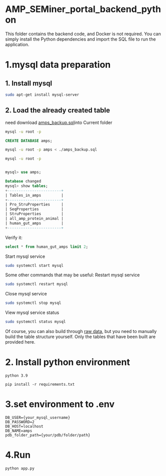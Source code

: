 # AMP_SEMiner_portal_backend_python
This folder contains the backend code, and Docker is not required. You can simply install the Python dependencies and import the SQL file to run the application.

# 1.mysql data preparation
## 1. Install mysql
```sh
sudo apt-get install mysql-server
```
## 2. Load the already created table
need download [amps_backup.sql](https://huggingface.co/datasets/jackkuo/AMP-SEMiner-dataset/resolve/main/amps_backup.sql)into Current folder 

```sh
mysql -u root -p
```

```sql
CREATE DATABASE amps;
```

```sh
mysql -u root -p amps < ./amps_backup.sql
```

```sh
mysql -u root -p
```

```sql

mysql> use amps;

Database changed
mysql> show tables;
+------------------------+
| Tables_in_amps         |
+------------------------+
| Pro_StruProperties     |
| SeqProperties          |
| StruProperties         |
| all_amp_protein_animal |
| human_gut_amps         |
+------------------------+
```

Verify it:
```sql
select * from human_gut_amps limit 2;
```

Start mysql service
```sh
sudo systemctl start mysql
```

Some other commands that may be useful:
Restart mysql service
```sh
sudo systemctl restart mysql
```
Close mysql service
```sh
sudo systemctl stop mysql
```
View mysql service status
```sh
sudo systemctl status mysql
```


Of course, you can also build through [raw data](../data_source/Build%20mysql%20from%20raw%20data%20optional.md), but you need to manually build the table structure yourself. Only the tables that have been built are provided here.

# 2. Install python environment
```
python 3.9
```
```
pip install -r requirements.txt
```


# 3.set environment to .env
```
DB_USER={your_mysql_username}
DB_PASSWORD=2
DB_HOST=localhost
DB_NAME=amps
pdb_folder_path={your/pdb/folder/path} 
```

# 4.Run
```
python app.py
```